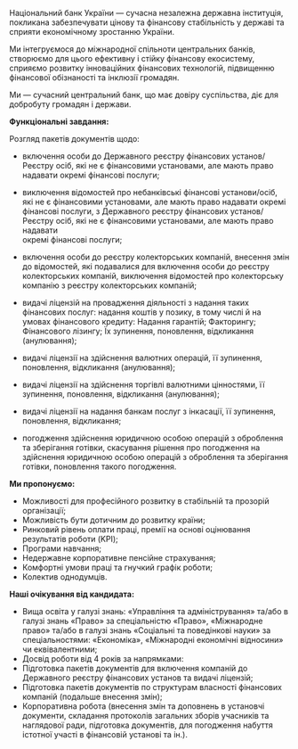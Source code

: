 Національний банк України — сучасна незалежна державна інституція, покликана
забезпечувати цінову та фінансову стабільність у державі та сприяти
економічному зростанню України.

Ми інтегруємося до міжнародної спільноти центральних банків, створюємо для
цього ефективну і стійку фінансову екосистему, сприяємо розвитку інноваційних
фінансових технологій, підвищенню фінансової обізнаності та інклюзії громадян.

Ми — сучасний центральний банк, що має довіру суспільства, діє для добробуту
громадян і держави.

  
**Функціональні завдання:**

Розгляд пакетів документів щодо:

  * включення особи до Державного реєстру фінансових установ/Реєстру осіб, які не є фінансовими установами, але мають право надавати окремі фінансові послуги;
  * виключення відомостей про небанківські фінансові установи/осіб, які не є фінансовими установами, але мають право надавати окремі фінансові послуги, з Державного реєстру фінансових установ/Реєстру осіб, які не є фінансовими установами, але мають право надавати  
окремі фінансові послуги;

  * включення особи до реєстру колекторських компаній, внесення змін до відомостей, які подавалися для включення особи до реєстру колекторських компаній, виключення відомостей про колекторську компанію з реєстру колекторських компаній;
  * видачі ліцензій на провадження діяльності з надання таких фінансових послуг: надання коштів у позику, в тому числі й на умовах фінансового кредиту: Надання гарантій; Факторингу; Фінансового лізингу; Їх зупинення, поновлення, відкликання (анулювання);
  * видачі ліцензії на здійснення валютних операцій, її зупинення, поновлення, відкликання (анулювання);
  * видачі ліцензії на здійснення торгівлі валютними цінностями, її зупинення, поновлення, відкликання (анулювання);
  * видачі ліцензії на надання банкам послуг з інкасації, її зупинення, поновлення, відкликання;
  * погодження здійснення юридичною особою операцій з оброблення та зберігання готівки, скасування рішення про погодження на здійснення юридичною особою операцій з оброблення та зберігання готівки, поновлення такого погодження.

**Ми пропонуємо:**

  * Можливості для професійного розвитку в стабільній та прозорій організації;
  * Можливість бути дотичним до розвитку країни;
  * Ринковий рівень оплати праці, премії на основі оцінювання результатів роботи (KPI);
  * Програми навчання;
  * Недержавне корпоративне пенсійне страхування;
  * Комфортні умови праці та гнучкий графік роботи;
  * Колектив однодумців.

**Наші очікування від кандидата:**

  * Вища освіта у галузі знань: «Управління та адміністрування» та/або в галузі знань «Право» за спеціальністю «Право», «Міжнародне право» та/або в галузі знань «Соціальні та поведінкові науки» за спеціальностями: «Економіка», «Міжнародні економічні відносини» чи еквівалентними;
  * Досвід роботи від 4 років за напрямками:
  * Підготовка пакетів документів для включення компаній до Державного реєстру фінансових установ та видачі ліцензій;
  * Підготовка пакетів документів по структурам власності фінансових компаній (подальше внесення змін);
  * Корпоративна робота (внесення змін та доповнень в установчі документи, складання протоколів загальних зборів учасників та наглядової ради, підготовка документів, для погодження набуття істотної участі в фінансовій установі та ін.).